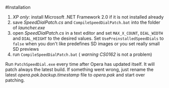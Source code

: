 #Installation
1. *XP only:* install Microsoft .NET Framework 2.0 if it is not installed already 
2. save *SpeedDialPatch.cs* and ``CompileSpeedDialPatch.bat`` into the folder of *launcher.exe*
3. open *SpeedDialPatch.cs* in a text editor and set ``MAX_X_COUNT``, ``DIAL_WIDTH`` and ``DIAL_HEIGHT`` to the desired values. Set ``UsePreinstalledSpeedDials`` to ``false`` when you don't like predefines SD images or you set really small SD previews
4. run ``CompileSpeedDialPatch.bat`` ( *warning CS0162* is not a problem)

Run ``PatchSpeedDial.exe`` every time after Opera has updated itself. It will patch always the latest build. If something went wrong,  just rename the latest *opera.pak.backup.timestamp* file to *opera.pak* and start over patching.

